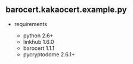 
## barocert.kakaocert.example.py

* requirements

    * python 2.6+
    * linkhub 1.6.0
    * barocert 1.1.1
    * pycryptodome 2.6.1+
